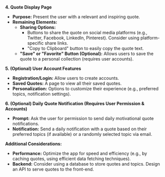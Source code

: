 **4. Quote Display Page**

- **Purpose:** Present the user with a relevant and inspiring quote.
- **Remaining Elements:**
  - **Sharing Options:**
    - Buttons to share the quote on social media platforms (e.g., Twitter, Facebook, LinkedIn, Pinterest). Consider using platform-specific share links.
    - "Copy to Clipboard" button to easily copy the quote text.
  - **"Save" or "Favorite" Button (Optional):** Allows users to save the quote to a personal collection (requires user accounts).

**5. (Optional) User Account Features**

- **Registration/Login:** Allow users to create accounts.
- **Saved Quotes:** A page to view all their saved quotes.
- **Personalization:** Options to customize their experience (e.g., preferred topics, notification settings).

**6. (Optional) Daily Quote Notification (Requires User Permission & Accounts)**

- **Prompt:** Ask the user for permission to send daily motivational quote notifications.
- **Notification:** Send a daily notification with a quote based on their preferred topics (if available) or a randomly selected topic via email.


**Additional Considerations:**

- **Performance:** Optimize the app for speed and efficiency (e.g., by caching quotes, using efficient data fetching techniques).
- **Backend:** Consider using a database to store quotes and topics. Design an API to serve quotes to the front-end.
